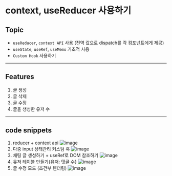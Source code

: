 # context, useReducer 사용하기

## Topic

- `useReducer`, `context API` 사용 (전역 값으로 dispatch를 각 컴포넌트에게 제공)
- `useState`, `useRef`, `useMemo` 기초적 사용
- `Custom Hook` 사용하기

---

## Features

1. 글 생성
2. 글 삭제
3. 글 수정
4. 글을 생성한 유저 수

---

## code snippets

1. reducer + context api
  ![image](https://user-images.githubusercontent.com/50171003/122638420-f55ac700-d12e-11eb-855a-92cbe26ca062.png)
2. 다중 input 상태관리 커스텀 훅
  ![image](https://user-images.githubusercontent.com/50171003/122638440-0f94a500-d12f-11eb-8b10-3b0470cad76b.png)
3. 채팅 글 생성하기 + useRef로 DOM 참조하기
  ![image](https://user-images.githubusercontent.com/50171003/122638472-3b178f80-d12f-11eb-9fa8-c92bde8fe1bb.png)
4. 유저 테이블 만들기{유저: 댓글 수}
  ![image](https://user-images.githubusercontent.com/50171003/122638489-4bc80580-d12f-11eb-8600-7ecdf61b363e.png)
5. 글 수정 모드 (조건부 렌더링)
  ![image](https://user-images.githubusercontent.com/50171003/122638519-787c1d00-d12f-11eb-9987-0b115757037b.png)

